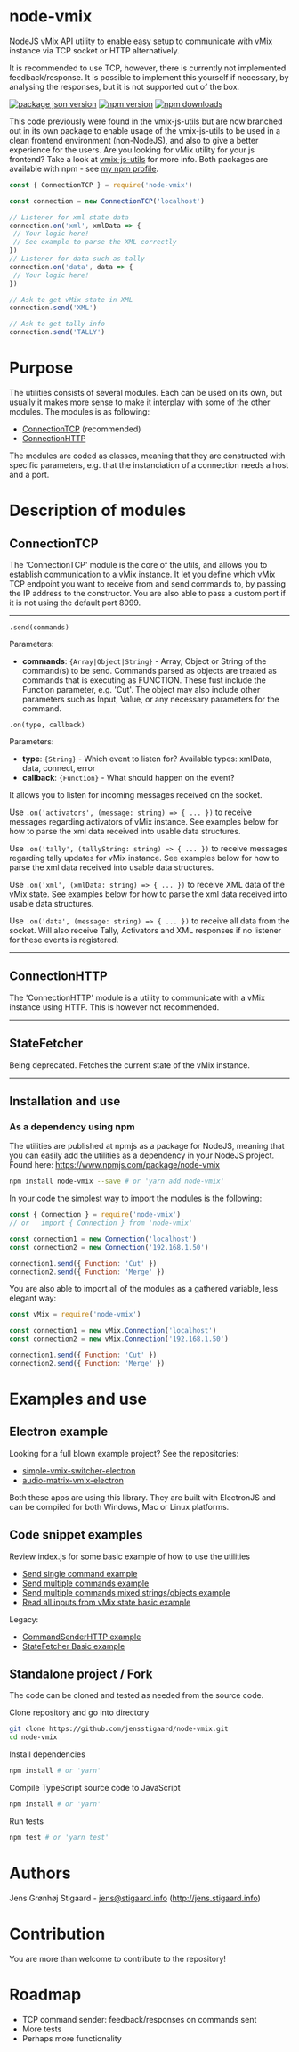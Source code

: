 # node-vmix

NodeJS vMix API utility to enable easy setup to communicate with vMix instance via TCP socket or HTTP alternatively.

It is recommended to use TCP, however, there is currently not implemented feedback/response.
It is possible to implement this yourself if necessary, by analysing the responses, but it is not supported out of the box.

[![package json version](https://img.shields.io/github/package-json/v/jensstigaard/node-vmix.svg)](https://www.github/jensstigaard/node-vmix)
[![npm version](https://badge.fury.io/js/node-vmix.svg)](https://www.npmjs.com/package/node-vmix)
[![npm downloads](https://img.shields.io/npm/dm/node-vmix)](https://www.npmjs.com/package/node-vmix)

This code previously were found in the vmix-js-utils but are now branched out in its own package to enable usage of the vmix-js-utils to be used in a clean frontend environment (non-NodeJS), and also to give a better experience for the users. Are you looking for vMix utility for your js frontend? Take a look at [vmix-js-utils](https://github.com/jensstigaard/vmix-js-utils) for more info.
Both packages are available with npm - see [my npm profile](https://www.npmjs.com/~jensstigaard).

```javascript
const { ConnectionTCP } = require('node-vmix')

const connection = new ConnectionTCP('localhost')

// Listener for xml state data
connection.on('xml', xmlData => {
 // Your logic here!
 // See example to parse the XML correctly
})
// Listener for data such as tally
connection.on('data', data => {
 // Your logic here!
})

// Ask to get vMix state in XML
connection.send('XML')

// Ask to get tally info
connection.send('TALLY')
```


# Purpose
The utilities consists of several modules. Each can be used on its own, but usually it makes more sense to make it interplay with some of the other modules.
The modules is as following:
 - [ConnectionTCP](#connectiontcp) (recommended)
 - [ConnectionHTTP](#connection-http)

The modules are coded as classes, meaning that they are constructed with specific parameters, e.g. that the instanciation of a connection needs a host and a port. 


# Description of modules
## ConnectionTCP
The 'ConnectionTCP' module is the core of the utils, and allows you to establish communication to a vMix instance.
It let you define which vMix TCP endpoint you want to receive from and send commands to, by passing the IP address to the constructor. You are also able to pass a custom port if it is not using the default port 8099. 

---
`.send(commands)`

Parameters:
 - **commands**: `{Array|Object|String}` - Array, Object or String of the command(s) to be send. Commands parsed as objects are treated as commands that is executing as FUNCTION. These fust include the Function parameter, e.g. 'Cut'. The object may also include other parameters such as Input, Value, or any necessary parameters for the command.

`.on(type, callback)`

Parameters:
 - **type**: `{String}` - Which event to listen for? Available types: xmlData, data, connect, error
 - **callback**: `{Function}` - What should happen on the event? 

It allows you to listen for incoming messages received on the socket.

Use `.on('activators', (message: string) => { ... })` to receive messages regarding activators of vMix instance. See examples below for how to parse the xml data received into usable data structures.

Use `.on('tally', (tallyString: string) => { ... })` to receive messages regarding tally updates for vMix instance. See examples below for how to parse the xml data received into usable data structures.

Use `.on('xml', (xmlData: string) => { ... })` to receive XML data of the vMix state. See examples below for how to parse the xml data received into usable data structures.

Use `.on('data', (message: string) => { ... })` to receive all data from the socket. Will also receive Tally, Activators and XML responses if no listener for these events is registered.

--- 

## ConnectionHTTP
The 'ConnectionHTTP' module is a utility to communicate with a vMix instance using HTTP. This is however not recommended.

---

## StateFetcher
Being deprecated.
Fetches the current state of the vMix instance.

---



## Installation and use
### As a dependency using npm
The utilities are published at npmjs as a package for NodeJS, meaning that you can easily add the utilities as a dependency in your NodeJS project.
Found here: https://www.npmjs.com/package/node-vmix
```sh
npm install node-vmix --save # or 'yarn add node-vmix'
```

In your code the simplest way to import the modules is the following:

```javascript
const { Connection } = require('node-vmix')
// or   import { Connection } from 'node-vmix'

const connection1 = new Connection('localhost')
const connection2 = new Connection('192.168.1.50')

connection1.send({ Function: 'Cut' })
connection2.send({ Function: 'Merge' })
```

You are also able to import all of the modules as a gathered variable, less elegant way:

```javascript
const vMix = require('node-vmix')

const connection1 = new vMix.Connection('localhost')
const connection2 = new vMix.Connection('192.168.1.50')

connection1.send({ Function: 'Cut' })
connection2.send({ Function: 'Merge' })
```


# Examples and use
## Electron example 
Looking for a full blown example project? See the repositories:
 - [simple-vmix-switcher-electron](https://github.com/jensstigaard/simple-vmix-switcher-electron)
 - [audio-matrix-vmix-electron](https://github.com/jensstigaard/audio-matrix-vmix-electron)
 
Both these apps are using this library. They are built with ElectronJS and can be compiled for both Windows, Mac or Linux platforms.

## Code snippet examples
Review index.js for some basic example of how to use the utilities
 - [Send single command example](../../blob/master/examples/send-single-command.js)
 - [Send multiple commands example](../../blob/master/examples/send-multiple-commands.js)
 - [Send multiple commands mixed strings/objects example](../../blob/master/examples/send-multiple-commands-mixed.js)
 - [Read all inputs from vMix state basic example](../../blob/master/examples/read-state-basic.js)


Legacy:
 - [CommandSenderHTTP example](../../blob/master/examples/command-sender-http.js)
 - [StateFetcher Basic example](../../blob/master/examples/state-fetcher-basic.js)



## Standalone project / Fork
The code can be cloned and tested as needed from the source code.

Clone repository and go into directory
```sh
git clone https://github.com/jensstigaard/node-vmix.git
cd node-vmix
```
Install dependencies
```sh
npm install # or 'yarn'
```
Compile TypeScript source code to JavaScript
```sh
npm install # or 'yarn'
```
Run tests
```sh
npm test # or 'yarn test'

```

# Authors
Jens Grønhøj Stigaard - <jens@stigaard.info> (http://jens.stigaard.info)


# Contribution
You are more than welcome to contribute to the repository!


# Roadmap
 - TCP command sender: feedback/responses on commands sent
 - More tests
 - Perhaps more functionality
